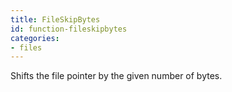 ```yaml
---
title: FileSkipBytes
id: function-fileskipbytes
categories:
- files
---
```


Shifts the file pointer by the given number of bytes.
